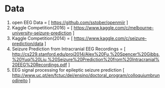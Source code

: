 # Data

1. open EEG Data = [ https://github.com/sstober/openmiir ]
2. Kaggle Competition(2016) = [ https://www.kaggle.com/c/melbourne-university-seizure-prediction ]
3. Kaggle Competition(2014) = [ https://www.kaggle.com/c/seizure-prediction/data ]
4. Seizure Prediction from Intracranial EEG Recordings = [ http://cs229.stanford.edu/proj2014/Alex%20Fu,%20Spencer%20Gibbs,%20Yuqi%20Liu,%20Seizure%20Prediction%20from%20Intracranial%20EEG%20Recordings.pdf ]
5. EEG signal processing for epileptic seizure prediction [ http://www.uc.pt/en/fctuc/dei/ensino/doctoral_program/colloquiumbrunodireito ]
